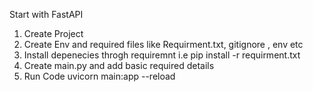 Start with FastAPI



1. Create Project 
2. Create Env and required files like Requirment.txt, gitignore , env etc
3. Install depenecies throgh requiremnt i.e pip install -r requirment.txt 
4. Create main.py and add basic required details
4. Run Code uvicorn main:app --reload 


